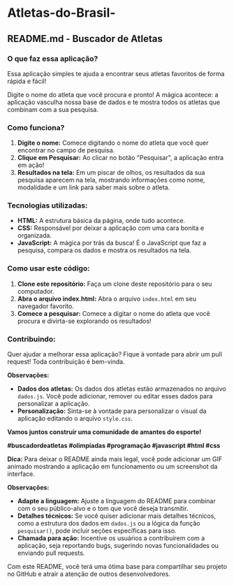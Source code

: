 # Atletas-do-Brasil-



## **README.md - Buscador de Atletas**

### **O que faz essa aplicação?**

Essa aplicação simples te ajuda a encontrar seus atletas favoritos de forma rápida e fácil! 

Digite o nome do atleta que você procura e pronto! A mágica acontece: a aplicação vasculha nossa base de dados e te mostra todos os atletas que combinam com a sua pesquisa.

### **Como funciona?**

1. **Digite o nome:** Comece digitando o nome do atleta que você quer encontrar no campo de pesquisa.
2. **Clique em Pesquisar:** Ao clicar no botão "Pesquisar", a aplicação entra em ação!
3. **Resultados na tela:** Em um piscar de olhos, os resultados da sua pesquisa aparecem na tela, mostrando informações como nome, modalidade e um link para saber mais sobre o atleta.

### **Tecnologias utilizadas:**

* **HTML:** A estrutura básica da página, onde tudo acontece.
* **CSS:** Responsável por deixar a aplicação com uma cara bonita e organizada.
* **JavaScript:** A mágica por trás da busca! É o JavaScript que faz a pesquisa, compara os dados e mostra os resultados na tela.

### **Como usar este código:**

1. **Clone este repositório:** Faça um clone deste repositório para o seu computador.
2. **Abra o arquivo index.html:** Abra o arquivo `index.html` em seu navegador favorito.
3. **Comece a pesquisar:** Comece a digitar o nome do atleta que você procura e divirta-se explorando os resultados!

### **Contribuindo:**

Quer ajudar a melhorar essa aplicação? Fique à vontade para abrir um pull request! Toda contribuição é bem-vinda. 

**Observações:**

* **Dados dos atletas:** Os dados dos atletas estão armazenados no arquivo `dados.js`. Você pode adicionar, remover ou editar esses dados para personalizar a aplicação.
* **Personalização:** Sinta-se à vontade para personalizar o visual da aplicação editando o arquivo `style.css`.

**Vamos juntos construir uma comunidade de amantes do esporte!**

**#buscadordeatletas #olimpíadas #programação #javascript #html #css**

**Dica:** Para deixar o README ainda mais legal, você pode adicionar um GIF animado mostrando a aplicação em funcionamento ou um screenshot da interface. 

**Observações:**

* **Adapte a linguagem:** Ajuste a linguagem do README para combinar com o seu público-alvo e o tom que você deseja transmitir.
* **Detalhes técnicos:** Se você quiser adicionar mais detalhes técnicos, como a estrutura dos dados em `dados.js` ou a lógica da função `pesquisar()`, pode incluir seções específicas para isso.
* **Chamada para ação:** Incentive os usuários a contribuírem com a aplicação, seja reportando bugs, sugerindo novas funcionalidades ou enviando pull requests.

Com este README, você terá uma ótima base para compartilhar seu projeto no GitHub e atrair a atenção de outros desenvolvedores.
